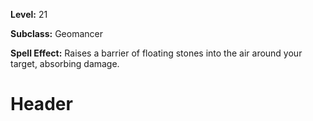 <!-- TITLE: Spell: Stone Barrier -->
<!-- SUBTITLE:  -->

**Level:** 21

**Subclass:** Geomancer

**Spell Effect:** Raises a barrier of floating stones into the air around your target, absorbing damage.

# Header
